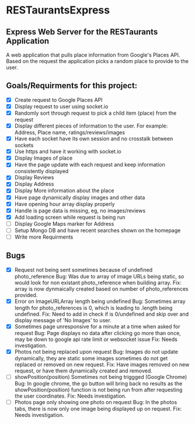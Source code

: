 # RESTaurantsExpress
## Express Web Server for the RESTaurants Application

A web application that pulls place information from Google's Places API. Based on the request the application picks a random place to provide to the user.

## Goals/Requirments for this project:

- [x] Create request to Google Places API
- [x] Display request to user using socket.io
- [x] Randomly sort through request to pick a child item (place) from the request
- [x] Display different pieces of information to the user. For example: Address, Place name, ratings/reviews/images
- [x] Have each socket have its own session and no crosstalk between sockets
- [x] Use https and have it working with socket.io
- [x] Display Images of place
- [x] Have the page update with each request and keep information consistently displayed
- [X] Display Reviews
- [x] Display Address
- [x] Display More information about the place
- [x] Have page dynamically display images and other data
- [x] Have opening hour array display properly
- [x] Handle is page data is missing, eg, no images/reviews
- [x] Add loading screen while request is being run
- [ ] Display Google Maps marker for Address
- [ ] Setup Mongo DB and have recent searches shown on the homepage
- [ ] Write more Requirments

## Bugs

- [x] Request not being sent sometimes because of undefined photo_reference
    Bug: Was due to array of image URLs being static, so would look for non existant photo_reference when building array.
    Fix: array is now dynmaically created based on number of photo_references provided.
- [x] Error on ImageURLArray length being undefined
    Bug: Sometimes array length for photo_references is 0, which is leading to .length being undefined.
    Fix: Need to add in check if is 0/undefined and skip over and display message of 'No Images' to user.
- [x] Sometimes page unresponsive for a minute at a time when asked for request
    Bug: Page displays no data after clicking go more than once, may be down to google api rate limit or websocket issue
    Fix: Needs investigation.
- [x] Photos not being replaced upon request
    Bug: Images do not update dynamically, they are static some images sometimes do not get replaced or removed on new request.
    Fix: Have images removed on new request, or have them dynamically created and removed.
- [ ] showPosition(position) Sometimes not being triggged (Google Chrome)
    Bug: In google chrome, the go button will bring back no results as the showPosition(position) function is not being run from after requesting the user coordinates.
    Fix: Needs investigation.
- [ ] Photos page only showing one photo on request
    Bug: In the photos tabs, there is now only one image being displayed up on request.
    Fix: Needs investigation.
